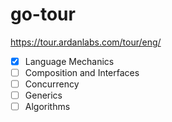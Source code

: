 # go-tour
https://tour.ardanlabs.com/tour/eng/

- [x] Language Mechanics
- [ ] Composition and Interfaces
- [ ] Concurrency
- [ ] Generics
- [ ] Algorithms
